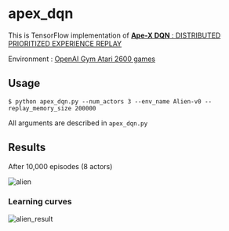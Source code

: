 # apex_dqn
This is TensorFlow implementation of [**Ape-X DQN** : DISTRIBUTED PRIORITIZED EXPERIENCE REPLAY](https://openreview.net/pdf?id=H1Dy---0Z)

Environment : 
[OpenAI Gym Atari 2600 games](https://gym.openai.com/envs/#atari)


## Usage
```
$ python apex_dqn.py --num_actors 3 --env_name Alien-v0 --replay_memory_size 200000
```

All arguments are described in `apex_dqn.py`


## Results

After 10,000 episodes (8 actors)

![alien](https://user-images.githubusercontent.com/39490801/49695191-9cfbf380-fbda-11e8-879d-35bc819deb4c.gif)

### Learning curves

![alien_result](https://user-images.githubusercontent.com/39490801/49695268-f1ec3980-fbdb-11e8-979d-ed0307eb79a0.png)
